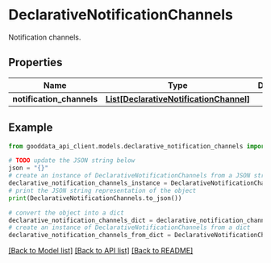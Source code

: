 # DeclarativeNotificationChannels

Notification channels.

## Properties

Name | Type | Description | Notes
------------ | ------------- | ------------- | -------------
**notification_channels** | [**List[DeclarativeNotificationChannel]**](DeclarativeNotificationChannel.md) |  | 

## Example

```python
from gooddata_api_client.models.declarative_notification_channels import DeclarativeNotificationChannels

# TODO update the JSON string below
json = "{}"
# create an instance of DeclarativeNotificationChannels from a JSON string
declarative_notification_channels_instance = DeclarativeNotificationChannels.from_json(json)
# print the JSON string representation of the object
print(DeclarativeNotificationChannels.to_json())

# convert the object into a dict
declarative_notification_channels_dict = declarative_notification_channels_instance.to_dict()
# create an instance of DeclarativeNotificationChannels from a dict
declarative_notification_channels_from_dict = DeclarativeNotificationChannels.from_dict(declarative_notification_channels_dict)
```
[[Back to Model list]](../README.md#documentation-for-models) [[Back to API list]](../README.md#documentation-for-api-endpoints) [[Back to README]](../README.md)



